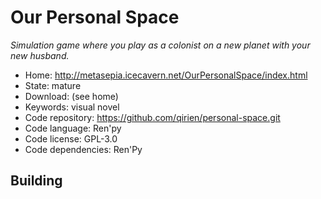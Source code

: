 # Our Personal Space

_Simulation game where you play as a colonist on a new planet with your new husband._

- Home: http://metasepia.icecavern.net/OurPersonalSpace/index.html
- State: mature
- Download: (see home)
- Keywords: visual novel
- Code repository: https://github.com/qirien/personal-space.git
- Code language: Ren'py
- Code license: GPL-3.0
- Code dependencies: Ren'Py

## Building


